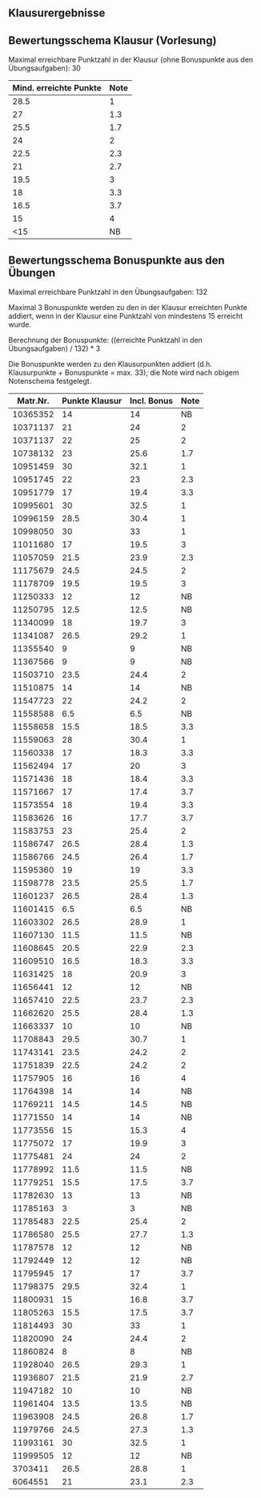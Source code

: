 ## Klausurergebnisse
## Bewertungsschema Klausur (Vorlesung)

Maximal erreichbare Punktzahl in der Klausur (ohne Bonuspunkte aus den Übungsaufgaben): 30


| Mind. erreichte Punkte | Note |
|---|---|
| 28.5 | 1 |
| 27 | 1.3 |
| 25.5 | 1.7 |
| 24 | 2 |
| 22.5 | 2.3 |
| 21 | 2.7 |
| 19.5 | 3 |
| 18 | 3.3 |
| 16.5 | 3.7 |
| 15 | 4 |
| <15 | NB |

## Bewertungsschema Bonuspunkte aus den Übungen

Maximal erreichbare Punktzahl in den Übungsaufgaben: 132

Maximal 3 Bonuspunkte werden zu den in der Klausur erreichten Punkte addiert, wenn in der Klausur eine Punktzahl von mindestens 15 
erreicht wurde.

Berechnung der Bonuspunkte: ((erreichte Punktzahl in den Übungsaufgaben) / 132) * 3

Die Bonuspunkte werden zu den Klausurpunkten addiert (d.h. Klausurpunkte + Bonuspunkte = max. 33); 
die Note wird nach obigem Notenschema festgelegt.

| Matr.Nr. | Punkte Klausur | Incl. Bonus | Note|
|---|---|---|---|
| 10365352 | 14 | 14 | NB |
| 10371137 | 21 | 24 | 2 |
| 10371137 | 22 | 25 | 2 |
| 10738132 | 23 | 25.6 | 1.7 |
| 10951459 | 30 | 32.1 | 1 |
| 10951745 | 22 | 23 | 2.3 |
| 10951779 | 17 | 19.4 | 3.3 |
| 10995601 | 30 | 32.5 | 1 |
| 10996159 | 28.5 | 30.4 | 1 |
| 10998050 | 30 | 33 | 1 |
| 11011680 | 17 | 19.5 | 3 |
| 11057059 | 21.5 | 23.9 | 2.3 |
| 11175679 | 24.5 | 24.5 | 2 |
| 11178709 | 19.5 | 19.5 | 3 |
| 11250333 | 12 | 12 | NB |
| 11250795 | 12.5 | 12.5 | NB |
| 11340099 | 18 | 19.7 | 3 |
| 11341087 | 26.5 | 29.2 | 1 |
| 11355540 | 9 | 9 | NB |
| 11367566 | 9 | 9 | NB |
| 11503710 | 23.5 | 24.4 | 2 |
| 11510875 | 14 | 14 | NB |
| 11547723 | 22 | 24.2 | 2 |
| 11558588 | 6.5 | 6.5 | NB |
| 11558658 | 15.5 | 18.5 | 3.3 |
| 11559063 | 28 | 30.4 | 1 |
| 11560338 | 17 | 18.3 | 3.3 |
| 11562494 | 17 | 20 | 3 |
| 11571436 | 18 | 18.4 | 3.3 |
| 11571667 | 17 | 17.4 | 3.7 |
| 11573554 | 18 | 19.4 | 3.3 |
| 11583626 | 16 | 17.7 | 3.7 |
| 11583753 | 23 | 25.4 | 2 |
| 11586747 | 26.5 | 28.4 | 1.3 |
| 11586766 | 24.5 | 26.4 | 1.7 |
| 11595360 | 19 | 19 | 3.3 |
| 11598778 | 23.5 | 25.5 | 1.7 |
| 11601237 | 26.5 | 28.4 | 1.3 |
| 11601415 | 6.5 | 6.5 | NB |
| 11603302 | 26.5 | 28.9 | 1 |
| 11607130 | 11.5 | 11.5 | NB |
| 11608645 | 20.5 | 22.9 | 2.3 |
| 11609510 | 16.5 | 18.3 | 3.3 |
| 11631425 | 18 | 20.9 | 3 |
| 11656441 | 12 | 12 | NB |
| 11657410 | 22.5 | 23.7 | 2.3 |
| 11662620 | 25.5 | 28.4 | 1.3 |
| 11663337 | 10 | 10 | NB |
| 11708843 | 29.5 | 30.7 | 1 |
| 11743141 | 23.5 | 24.2 | 2 |
| 11751839 | 22.5 | 24.2 | 2 |
| 11757905 | 16 | 16 | 4 |
| 11764398 | 14 | 14 | NB |
| 11769211 | 14.5 | 14.5 | NB |
| 11771550 | 14 | 14 | NB |
| 11773556 | 15 | 15.3 | 4 |
| 11775072 | 17 | 19.9 | 3 |
| 11775481 | 24 | 24 | 2 |
| 11778992 | 11.5 | 11.5 | NB |
| 11779251 | 15.5 | 17.5 | 3.7 |
| 11782630 | 13 | 13 | NB |
| 11785163 | 3 | 3 | NB |
| 11785483 | 22.5 | 25.4 | 2 |
| 11786580 | 25.5 | 27.7 | 1.3 |
| 11787578 | 12 | 12 | NB |
| 11792449 | 12 | 12 | NB |
| 11795945 | 17 | 17 | 3.7 |
| 11798375 | 29.5 | 32.4 | 1 |
| 11800931 | 15 | 16.8 | 3.7 |
| 11805263 | 15.5 | 17.5 | 3.7 |
| 11814493 | 30 | 33 | 1 |
| 11820090 | 24 | 24.4 | 2 |
| 11860824 | 8 | 8 | NB |
| 11928040 | 26.5 | 29.3 | 1 |
| 11936807 | 21.5 | 21.9 | 2.7 |
| 11947182 | 10 | 10 | NB |
| 11961404 | 13.5 | 13.5 | NB |
| 11963908 | 24.5 | 26.8 | 1.7 |
| 11979766 | 24.5 | 27.3 | 1.3 |
| 11993161 | 30 | 32.5 | 1 |
| 11999505 | 12 | 12 | NB |
| 3703411 | 26.5 | 28.8 | 1 |
| 6064551 | 21 | 23.1 | 2.3 |
